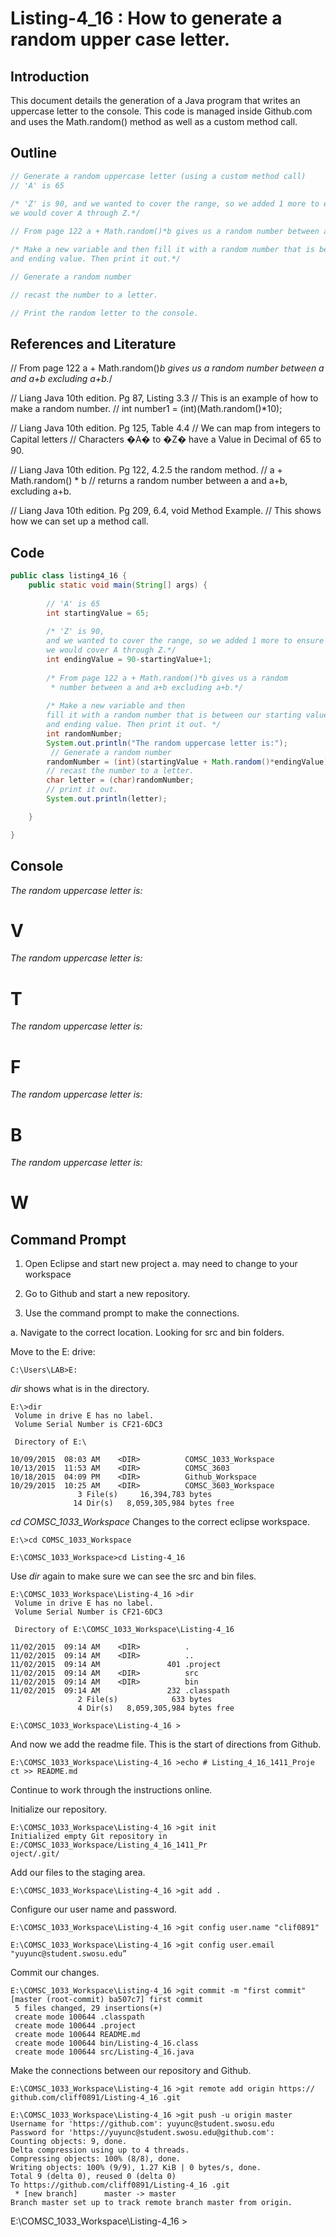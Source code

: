 # Listing-4_16 : How to generate a random upper case letter.

## Introduction

This document details the generation of a Java program that writes an uppercase letter to the console. This code is managed inside Github.com and uses the Math.random() method as well as a custom method call.

## Outline
``` java
// Generate a random uppercase letter (using a custom method call)
// 'A' is 65
				
/* 'Z' is 90, and we wanted to cover the range, so we added 1 more to ensure	
we would cover A through Z.*/

// From page 122 a + Math.random()*b gives us a random number between a and a+b excluding a+b.

/* Make a new variable and then fill it with a random number that is between our starting value
and ending value. Then print it out.*/ 

// Generate a random number

// recast the number to a letter.

// Print the random letter to the console.
```

## References and Literature
// From page 122 a + Math.random()*b gives us a random
  number between a and a+b excluding a+b.*/

// Liang Java 10th edition. Pg 87, Listing 3.3
// This is an example of how to make a random number.
// int number1 = (int)(Math.random()*10);

// Liang Java 10th edition. Pg 125, Table 4.4
// We can map from integers to Capital letters
// Characters �A� to �Z� have a Value in Decimal of 65 to 90.

// Liang Java 10th edition. Pg 122, 4.2.5 the random method.
// a + Math.random() * b
// returns a random number between a and a+b, excluding a+b.

// Liang Java 10th edition. Pg 209, 6.4, void Method Example.
// This shows how we can set up a method call.

## Code
```java
public class listing4_16 {
	public static void main(String[] args) {
		
		// 'A' is 65
		int startingValue = 65;
		
		/* 'Z' is 90,
		and we wanted to cover the range, so we added 1 more to ensure
		we would cover A through Z.*/
		int endingValue = 90-startingValue+1;
	   
		/* From page 122 a + Math.random()*b gives us a random
		 * number between a and a+b excluding a+b.*/
		
		/* Make a new variable and then 
		fill it with a random number that is between our starting value
		and ending value. Then print it out. */
		int randomNumber;
		System.out.println("The random uppercase letter is:");
		 // Generate a random number
		randomNumber = (int)(startingValue + Math.random()*endingValue);
	    // recast the number to a letter.
		char letter = (char)randomNumber; 	
		// print it out.
		System.out.println(letter); 		

	}

}
```

## Console
*The random uppercase letter is:*
# V
*The random uppercase letter is:*
# T
*The random uppercase letter is:*
# F
*The random uppercase letter is:*
# B
*The random uppercase letter is:*
# W



## Command Prompt

1. Open Eclipse and start new project
	a. may need to change to your workspace
2. Go to Github and start a new repository.

3. Use the command prompt to make the connections.


a. Navigate to the correct location. Looking for src and bin folders.

Move to the E: drive:
```
C:\Users\LAB>E:
```
*dir* shows what is in the directory.
```
E:\>dir
 Volume in drive E has no label.
 Volume Serial Number is CF21-6DC3

 Directory of E:\

10/09/2015  08:03 AM    <DIR>          COMSC_1033_Workspace
10/13/2015  11:53 AM    <DIR>          COMSC_3603
10/18/2015  04:09 PM    <DIR>          Github_Workspace
10/29/2015  10:25 AM    <DIR>          COMSC_3603_Workspace
               3 File(s)     16,394,783 bytes
              14 Dir(s)   8,059,305,984 bytes free
```
*cd COMSC_1033_Workspace* Changes to the correct eclipse workspace.
```
E:\>cd COMSC_1033_Workspace

E:\COMSC_1033_Workspace>cd Listing-4_16 
```
Use *dir* again to make sure we can see the src and bin files.
```
E:\COMSC_1033_Workspace\Listing-4_16 >dir
 Volume in drive E has no label.
 Volume Serial Number is CF21-6DC3

 Directory of E:\COMSC_1033_Workspace\Listing-4_16 

11/02/2015  09:14 AM    <DIR>          .
11/02/2015  09:14 AM    <DIR>          ..
11/02/2015  09:14 AM               401 .project
11/02/2015  09:14 AM    <DIR>          src
11/02/2015  09:14 AM    <DIR>          bin
11/02/2015  09:14 AM               232 .classpath
               2 File(s)            633 bytes
               4 Dir(s)   8,059,305,984 bytes free

E:\COMSC_1033_Workspace\Listing-4_16 >
```
And now we add the readme file. This is the start of directions from Github.
```
E:\COMSC_1033_Workspace\Listing-4_16 >echo # Listing_4_16_1411_Proje
ct >> README.md
```
Continue to work through the instructions online.

Initialize our repository.
```
E:\COMSC_1033_Workspace\Listing-4_16 >git init
Initialized empty Git repository in E:/COMSC_1033_Workspace/Listing_4_16_1411_Pr
oject/.git/
```
Add our files to the staging area.
```
E:\COMSC_1033_Workspace\Listing-4_16 >git add .
```
Configure our user name and password.
```
E:\COMSC_1033_Workspace\Listing-4_16 >git config user.name "clif0891"

E:\COMSC_1033_Workspace\Listing-4_16 >git config user.email "yuyunc@student.swosu.edu”
```
Commit our changes.
```
E:\COMSC_1033_Workspace\Listing-4_16 >git commit -m "first commit"
[master (root-commit) ba507c7] first commit
 5 files changed, 29 insertions(+)
 create mode 100644 .classpath
 create mode 100644 .project
 create mode 100644 README.md
 create mode 100644 bin/Listing-4_16.class
 create mode 100644 src/Listing-4_16.java
```
Make the connections between our repository and Github.
```
E:\COMSC_1033_Workspace\Listing-4_16 >git remote add origin https://
github.com/cliff0891/Listing-4_16 .git

E:\COMSC_1033_Workspace\Listing-4_16 >git push -u origin master
Username for 'https://github.com': yuyunc@student.swosu.edu
Password for 'https://yuyunc@student.swosu.edu@github.com':
Counting objects: 9, done.
Delta compression using up to 4 threads.
Compressing objects: 100% (8/8), done.
Writing objects: 100% (9/9), 1.27 KiB | 0 bytes/s, done.
Total 9 (delta 0), reused 0 (delta 0)
To https://github.com/cliff0891/Listing-4_16 .git
 * [new branch]      master -> master
Branch master set up to track remote branch master from origin.
```

E:\COMSC_1033_Workspace\Listing-4_16 >
